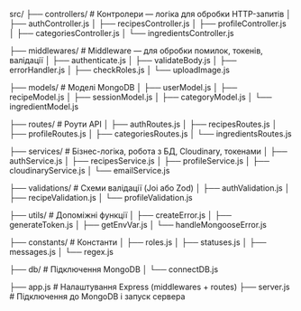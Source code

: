 src/
├── controllers/ # Контролери — логіка для обробки HTTP-запитів
│ ├── authController.js
│ ├── recipesController.js
│ ├── profileController.js
│ ├── categoriesController.js
│ └── ingredientsController.js

├── middlewares/ # Middleware — для обробки помилок, токенів, валідації
│ ├── authenticate.js
│ ├── validateBody.js
│ ├── errorHandler.js
│ ├── checkRoles.js
│ └── uploadImage.js

├── models/ # Моделі MongoDB
│ ├── userModel.js
│ ├── recipeModel.js
│ ├── sessionModel.js
│ ├── categoryModel.js
│ └── ingredientModel.js

├── routes/ # Роути API
│ ├── authRoutes.js
│ ├── recipesRoutes.js
│ ├── profileRoutes.js
│ ├── categoriesRoutes.js
│ └── ingredientsRoutes.js

├── services/ # Бізнес-логіка, робота з БД, Cloudinary, токенами
│ ├── authService.js
│ ├── recipesService.js
│ ├── profileService.js
│ ├── cloudinaryService.js
│ └── emailService.js

├── validations/ # Схеми валідації (Joi або Zod)
│ ├── authValidation.js
│ ├── recipeValidation.js
│ └── profileValidation.js

├── utils/ # Допоміжні функції
│ ├── createError.js
│ ├── generateToken.js
│ ├── getEnvVar.js
│ └── handleMongooseError.js

├── constants/ # Константи
│ ├── roles.js
│ ├── statuses.js
│ ├── messages.js
│ └── regex.js

├── db/ # Підключення MongoDB
│ └── connectDB.js

├── app.js # Налаштування Express (middlewares + routes)
├── server.js # Підключення до MongoDB і запуск сервера
